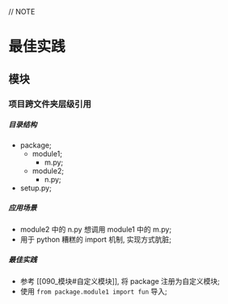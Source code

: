 // NOTE

# 最佳实践

## 模块

### 项目跨文件夹层级引用

##### 目录结构

- package;
  - module1;
    - m.py;
  - module2;
    - n.py;
- setup.py;

##### 应用场景

- module2 中的 n.py 想调用 module1 中的 m.py;
- 用于 python 糟糕的 import 机制, 实现方式肮脏;

##### 最佳实践

- 参考 [[090_模块#自定义模块]], 将 package 注册为自定义模块;
- 使用 `from package.module1 import fun` 导入;
